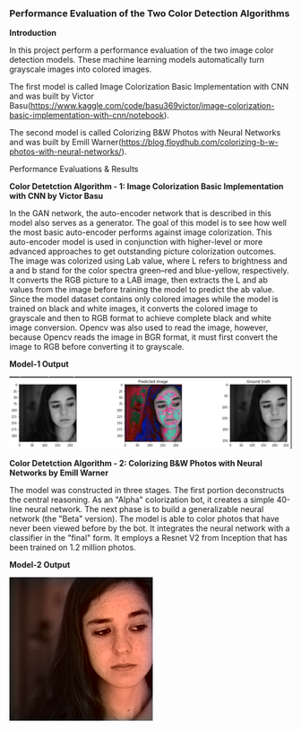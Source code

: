 ### Performance Evaluation of the Two Color Detection Algorithms

**Introduction**

In this project perform a performance evaluation of the two image color detection models. These machine learning models automatically turn grayscale images into colored images. 

The first model is called Image Colorization Basic Implementation with CNN and was built by Victor Basu(https://www.kaggle.com/code/basu369victor/image-colorization-basic-implementation-with-cnn/notebook).

The second model is called Colorizing B&W Photos with Neural Networks and was built by Emill Warner(https://blog.floydhub.com/colorizing-b-w-photos-with-neural-networks/).

Performance Evaluations & Results

**Color Detetction Algorithm - 1: Image Colorization Basic Implementation with CNN by Victor Basu**

In the GAN network, the auto-encoder network that is described in this model also serves as a generator.
The goal of this model is to see how well the most basic auto-encoder performs against image colorization. This auto-encoder model is used in conjunction with higher-level or more advanced approaches to get outstanding picture colorization outcomes.
The image was colorized using Lab value, where L refers to brightness and a and b stand for the color spectra green–red and blue-yellow, respectively. It converts the RGB picture to a LAB image, then extracts the L and ab values from the image before training the model to predict the ab value.
Since the model dataset contains only colored images while the model is trained on black and white images, it converts the colored image to grayscale and then to RGB format to achieve complete black and white image conversion. Opencv was also used to read the image, however, because Opencv reads the image in BGR format, it must first convert the image to RGB before converting it to grayscale.

**Model-1 Output**

![Example output of the code](https://github.com/nadidebeyza/color-detection-performance-eval/blob/main/Output/model_1/Test-0.png "Example output of the code")

**Color Detetction Algorithm - 2: Colorizing B&W Photos with Neural Networks by Emill Warner**

The model was constructed in three stages.
The first portion deconstructs the central reasoning. As an "Alpha" colorization bot, it creates a simple 40-line neural network.
The next phase is to build a generalizable neural network (the "Beta" version). The model is able to color photos that have never been viewed before by the bot.
It integrates the neural network with a classifier in the "final" form. It employs a Resnet V2 from Inception that has been trained on 1.2 million photos.

**Model-2 Output**

![Example output of the code](https://github.com/nadidebeyza/color-detection-performance-eval/blob/main/Output/model_2/img_0.png "Example output of the code")

